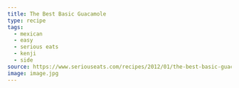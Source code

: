 ```yaml
---
title: The Best Basic Guacamole
type: recipe
tags:
  - mexican
  - easy
  - serious eats
  - kenji
  - side
source: https://www.seriouseats.com/recipes/2012/01/the-best-basic-guacamole-recipe.html
image: image.jpg
---
```

